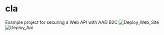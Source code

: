 # cla
Example project for securing a Web API with AAD B2C 
![Deploy_Web_Site](https://github.com/nikkh/cla/workflows/Deploy_Web_Site/badge.svg?branch=master)
![Deploy_Api](https://github.com/nikkh/cla/workflows/Deploy_Api/badge.svg?branch=master)

